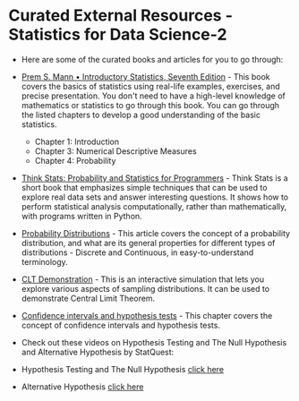 # Curated External Resources - Statistics for Data Science-2

- Here are some of the curated books and articles for you to go through:

- [Prem S. Mann • Introductory Statistics, Seventh Edition](https://docs.google.com/viewer?a=v&pid=sites&srcid=ZGVmYXVsdGRvbWFpbnxyY2hzdGF0MTIxfGd4OjdkMzA1MDQ1ZGM0YjMyOTg) - This book covers the basics of statistics using real-life examples, exercises, and precise presentation. You don't need to have a high-level knowledge of mathematics or statistics to go through this book. You can go through the listed chapters to develop a good understanding of the basic statistics.
  - Chapter 1: Introduction
  - Chapter 3: Numerical Descriptive Measures
  - Chapter 4: Probability
- [Think Stats: Probability and Statistics for Programmers](https://greenteapress.com/thinkstats/thinkstats.pdf) - Think Stats is a short book that emphasizes simple techniques that can be used to explore real data sets and answer interesting questions. It shows how to perform statistical analysis computationally, rather than mathematically, with programs written in Python.
- [Probability Distributions](https://statisticsbyjim.com/basics/probability-distributions/) - This article covers the concept of a probability distribution, and what are its general properties for different types of distributions - Discrete and Continuous, in easy-to-understand terminology.
- [CLT Demonstration](https://onlinestatbook.com/stat_sim/sampling_dist/) - This is an interactive simulation that lets you explore various aspects of sampling distributions. It can be used to demonstrate Central Limit Theorem.
- [Confidence intervals and hypothesis tests](http://www.mit.edu/~6.s085/notes/lecture2.pdf) - This chapter covers the concept of confidence intervals and hypothesis tests.
- Check out these videos on Hypothesis Testing and The Null Hypothesis and Alternative Hypothesis by StatQuest:

- Hypothesis Testing and The Null Hypothesis [click here](https://www.youtube.com/watch?v=0oc49DyA3hU)
- Alternative Hypothesis [click here](https://www.youtube.com/watch?v=5koKb5B_YWo)
